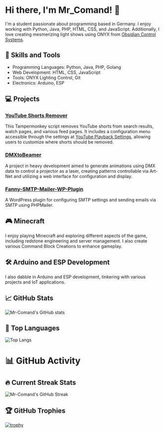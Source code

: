 # Hi there, I'm Mr_Comand! 👋

I'm a student passionate about programming based in Germany. I enjoy working with Python, Java, PHP, HTML, CSS, and JavaScript. Additionally, I love creating mesmerizing light shows using ONYX from [Obsidian Control Systems](https://obsidiancontrol.com/).

## 🚀 Skills and Tools
- Programming Languages: Python, Java, PHP, Golang
- Web Development: HTML, CSS, JavaScript
- Tools: ONYX Lighting Control, Git
- Electronics: Arduino, ESP

## 💻 Projects

### [YouTube Shorts Remover](https://github.com/Mr-Comand/youtube-shorts-remover-tampermonkey)
This Tampermonkey script removes YouTube shorts from search results, watch pages, and various feed pages. It includes a configuration menu accessible through the settings at [YouTube Playback Settings](https://www.youtube.com/account_playback), allowing users to customize where shorts should be removed.

### [DMXtoBeamer](https://github.com/Mr-Comand/DMXtoBeamer)
A project in heavy development aimed to generate animations using DMX data to control a projector as a laser, creating patterns controllable via Art-Net and utilizing a web interface for configuration and display.
 
### [Fanny-SMTP-Mailer-WP-Plugin](https://github.com/Fanny-Leicht-Gymnasium/Fanny-SMTP-Mailer-WP-Plugin)
A WordPress plugin for configuring SMTP settings and sending emails via SMTP using PHPMailer. 

## 🎮 Minecraft
I enjoy playing Minecraft and exploring different aspects of the game, including redstone engineering and server management. I also create various Command Block Creations to enhance gameplay.

## 🛠️ Arduino and ESP Development
I also dabble in Arduino and ESP development, tinkering with various projects and IoT applications.

## 📈 GitHub Stats

![Mr-Comand's GitHub stats](https://github-readme-stats.vercel.app/api?username=mr-comand&show_icons=true&theme=radical)

## 🌟 Top Languages

![Top Langs](https://github-readme-stats.vercel.app/api/top-langs/?username=mr-comand&layout=compact)

# 📊 GitHub Activity

## 🔥 Current Streak Stats

![Mr-Comand's GitHub Streak](https://streak-stats.demolab.com/?user=mr-comand&theme=black-ice)

## 🏆 GitHub Trophies

[![trophy](https://github-profile-trophy.vercel.app/?username=mr-comand&theme=onedark)](https://github.com/ryo-ma/github-profile-trophy)
